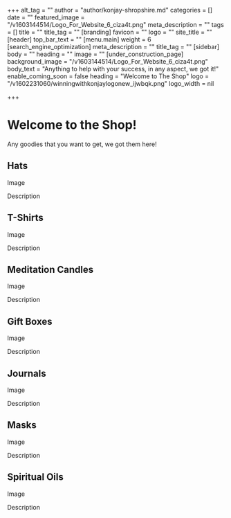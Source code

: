+++
alt_tag = ""
author = "author/konjay-shropshire.md"
categories = []
date = ""
featured_image = "/v1603144514/Logo_For_Website_6_ciza4t.png"
meta_description = ""
tags = []
title = ""
title_tag = ""
[branding]
favicon = ""
logo = ""
site_title = ""
[header]
top_bar_text = ""
[menu.main]
weight = 6
[search_engine_optimization]
meta_description = ""
title_tag = ""
[sidebar]
body = ""
heading = ""
image = ""
[under_construction_page]
background_image = "/v1603144514/Logo_For_Website_6_ciza4t.png"
body_text = "Anything to help with your success, in any aspect, we got it!"
enable_coming_soon = false
heading = "Welcome to The Shop"
logo = "/v1602231060/winningwithkonjaylogonew_ijwbqk.png"
logo_width = nil

+++
# Welcome to the Shop!

Any goodies that you want to get, we got them here!

## Hats

Image

Description

## T-Shirts

Image

Description

## Meditation Candles

Image

Description

## Gift Boxes

Image

Description

## Journals

Image

Description

## Masks

Image

Description

## Spiritual Oils

Image

Description